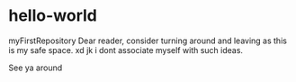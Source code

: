 # hello-world
myFirstRepository
Dear reader,
consider turning around and leaving as this is my safe space. xd jk i dont associate myself with such ideas.

See ya around
